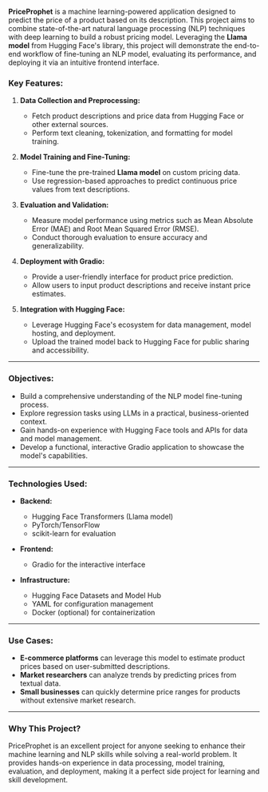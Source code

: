 **PriceProphet** is a machine learning-powered application designed to predict the price of a product based on its description. This project aims to combine state-of-the-art natural language processing (NLP) techniques with deep learning to build a robust pricing model. Leveraging the **Llama model** from Hugging Face's library, this project will demonstrate the end-to-end workflow of fine-tuning an NLP model, evaluating its performance, and deploying it via an intuitive frontend interface.

### Key Features:
1. **Data Collection and Preprocessing:**
   - Fetch product descriptions and price data from Hugging Face or other external sources.
   - Perform text cleaning, tokenization, and formatting for model training.

2. **Model Training and Fine-Tuning:**
   - Fine-tune the pre-trained **Llama model** on custom pricing data.
   - Use regression-based approaches to predict continuous price values from text descriptions.

3. **Evaluation and Validation:**
   - Measure model performance using metrics such as Mean Absolute Error (MAE) and Root Mean Squared Error (RMSE).
   - Conduct thorough evaluation to ensure accuracy and generalizability.

4. **Deployment with Gradio:**
   - Provide a user-friendly interface for product price prediction.
   - Allow users to input product descriptions and receive instant price estimates.

5. **Integration with Hugging Face:**
   - Leverage Hugging Face's ecosystem for data management, model hosting, and deployment.
   - Upload the trained model back to Hugging Face for public sharing and accessibility.

---

### Objectives:
- Build a comprehensive understanding of the NLP model fine-tuning process.
- Explore regression tasks using LLMs in a practical, business-oriented context.
- Gain hands-on experience with Hugging Face tools and APIs for data and model management.
- Develop a functional, interactive Gradio application to showcase the model's capabilities.

---

### Technologies Used:
- **Backend:**
  - Hugging Face Transformers (Llama model)
  - PyTorch/TensorFlow
  - scikit-learn for evaluation

- **Frontend:**
  - Gradio for the interactive interface

- **Infrastructure:**
  - Hugging Face Datasets and Model Hub
  - YAML for configuration management
  - Docker (optional) for containerization

---

### Use Cases:
- **E-commerce platforms** can leverage this model to estimate product prices based on user-submitted descriptions.
- **Market researchers** can analyze trends by predicting prices from textual data.
- **Small businesses** can quickly determine price ranges for products without extensive market research.

---

### Why This Project?
PriceProphet is an excellent project for anyone seeking to enhance their machine learning and NLP skills while solving a real-world problem. It provides hands-on experience in data processing, model training, evaluation, and deployment, making it a perfect side project for learning and skill development.

